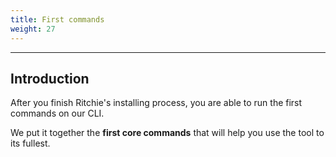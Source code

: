 ```yaml
---
title: First commands
weight: 27
---
```


---

## Introduction

After you finish Ritchie's installing process, you are able to run the first commands on our CLI.

We put it together the **first core commands** that will help you use the tool to its fullest.
